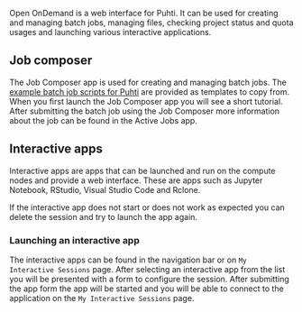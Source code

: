 Open OnDemand is a web interface for Puhti.
It can be used for creating and managing batch jobs, managing files, checking project status and quota usages and launching various interactive applications.

## Job composer
The Job Composer app is used for creating and managing batch jobs.
The [example batch job scripts for Puhti](../computing/running/creating-job-scripts-puhti.md) are provided as templates to copy from.
When you first launch the Job Composer app you will see a short tutorial.
After submitting the batch job using the Job Composer more information about the job can be found in the Active Jobs app.

## Interactive apps
Interactive apps are apps that can be launched and run on the compute nodes and provide a web interface.
These are apps such as Jupyter Notebook, RStudio, Visual Studio Code and Rclone.

If the interactive app does not start or does not work as expected you can delete the session and try to launch the app again.

### Launching an interactive app
The interactive apps can be found in the navigation bar or on `My Interactive Sessions` page.
After selecting an interactive app from the list you will be presented with a form to configure the session.
After submitting the app form the app will be started and you will be able to connect to the application on the `My Interactive Sessions` page.
